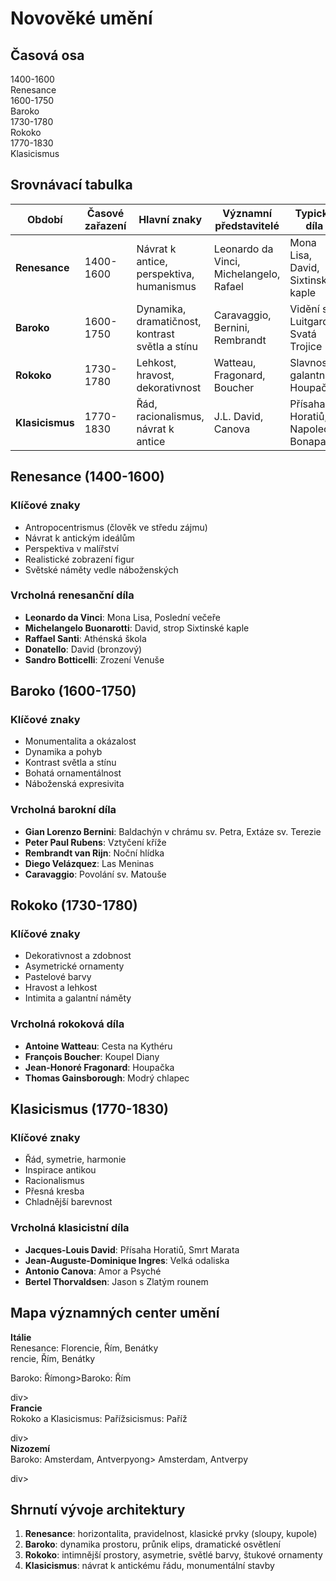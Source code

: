 # Novověké umění

## Časová osa

<div class="timeline-container">
    <div class="timeline-item" style="left: 10%">
        <div class="timeline-date">1400-1600</div>
        <div class="timeline-content">Renesance</div>
    </div>
    <div class="timeline-item" style="left: 35%">
        <div class="timeline-date">1600-1750</div>
        <div class="timeline-content">Baroko</div>
    </div>
    <div class="timeline-item" style="left: 55%">
        <div class="timeline-date">1730-1780</div>
        <div class="timeline-content">Rokoko</div>
    </div>
    <div class="timeline-item" style="left: 75%">
        <div class="timeline-date">1770-1830</div>
        <div class="timeline-content">Klasicismus</div>
    </div>
</div>

## Srovnávací tabulka

| Období | Časové zařazení | Hlavní znaky | Významní představitelé | Typická díla |
|--------|----------------|--------------|------------------------|--------------|
| **Renesance** | 1400-1600 | Návrat k antice, perspektiva, humanismus | Leonardo da Vinci, Michelangelo, Rafael | Mona Lisa, David, Sixtinská kaple |
| **Baroko** | 1600-1750 | Dynamika, dramatičnost, kontrast světla a stínu | Caravaggio, Bernini, Rembrandt | Vidění sv. Luitgardy, Svatá Trojice |
| **Rokoko** | 1730-1780 | Lehkost, hravost, dekorativnost | Watteau, Fragonard, Boucher | Slavnosti galantní, Houpačka |
| **Klasicismus** | 1770-1830 | Řád, racionalismus, návrat k antice | J.L. David, Canova | Přísaha Horatiů, Napoleon Bonaparte |

## Renesance (1400-1600)

<div class="key-points">
<h3>Klíčové znaky</h3>
<ul>
    <li>Antropocentrismus (člověk ve středu zájmu)</li>
    <li>Návrat k antickým ideálům</li>
    <li>Perspektiva v malířství</li>
    <li>Realistické zobrazení figur</li>
    <li>Světské náměty vedle náboženských</li>
</ul>
</div>

### Vrcholná renesanční díla

- **Leonardo da Vinci**: Mona Lisa, Poslední večeře
- **Michelangelo Buonarotti**: David, strop Sixtinské kaple
- **Raffael Santi**: Athénská škola
- **Donatello**: David (bronzový)
- **Sandro Botticelli**: Zrození Venuše

## Baroko (1600-1750)

<div class="key-points">
<h3>Klíčové znaky</h3>
<ul>
    <li>Monumentalita a okázalost</li>
    <li>Dynamika a pohyb</li>
    <li>Kontrast světla a stínu</li>
    <li>Bohatá ornamentálnost</li>
    <li>Náboženská expresivita</li>
</ul>
</div>

### Vrcholná barokní díla

- **Gian Lorenzo Bernini**: Baldachýn v chrámu sv. Petra, Extáze sv. Terezie
- **Peter Paul Rubens**: Vztyčení kříže
- **Rembrandt van Rijn**: Noční hlídka
- **Diego Velázquez**: Las Meninas
- **Caravaggio**: Povolání sv. Matouše

## Rokoko (1730-1780)

<div class="key-points">
<h3>Klíčové znaky</h3>
<ul>
    <li>Dekorativnost a zdobnost</li>
    <li>Asymetrické ornamenty</li>
    <li>Pastelové barvy</li>
    <li>Hravost a lehkost</li>
    <li>Intimita a galantní náměty</li>
</ul>
</div>

### Vrcholná rokoková díla

- **Antoine Watteau**: Cesta na Kythéru
- **François Boucher**: Koupel Diany
- **Jean-Honoré Fragonard**: Houpačka
- **Thomas Gainsborough**: Modrý chlapec

## Klasicismus (1770-1830)

<div class="key-points">
<h3>Klíčové znaky</h3>
<ul>
    <li>Řád, symetrie, harmonie</li>
    <li>Inspirace antikou</li>
    <li>Racionalismus</li>
    <li>Přesná kresba</li>
    <li>Chladnější barevnost</li>
</ul>
</div>

### Vrcholná klasicistní díla

- **Jacques-Louis David**: Přísaha Horatiů, Smrt Marata
- **Jean-Auguste-Dominique Ingres**: Velká odaliska
- **Antonio Canova**: Amor a Psyché
- **Bertel Thorvaldsen**: Jason s Zlatým rounem

## Mapa významných center umění

<div class="map-container">
<div class="map-note" style="top: 30%; left: 25%">
    <strong>Itálie</strong><br>
    Renesance: Florencie, Řím, Benátky<br>rencie, Řím, Benátky</p>
    Baroko: Římong>Baroko:</strong> Řím</p>
</div>div>
<div class="map-note" style="top: 20%; left: 45%">
    <strong>Francie</strong><br>
    Rokoko a Klasicismus: Pařížsicismus:</strong> Paříž</p>
</div>div>
<div class="map-note" style="top: 15%; left: 60%">
    <strong>Nizozemí</strong><br>
    Baroko: Amsterdam, Antverpyong> Amsterdam, Antverpy</p>
</div>div>
</div>

## Shrnutí vývoje architektury

1. **Renesance**: horizontalita, pravidelnost, klasické prvky (sloupy, kupole)
2. **Baroko**: dynamika prostoru, průnik elips, dramatické osvětlení
3. **Rokoko**: intimnější prostory, asymetrie, světlé barvy, štukové ornamenty
4. **Klasicismus**: návrat k antickému řádu, monumentální stavby
